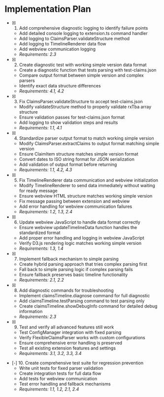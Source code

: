 # Implementation Plan

- [x] 1. Add comprehensive diagnostic logging to identify failure points
  - Add detailed console logging to extension.ts command handler
  - Add logging to ClaimsParser.validateStructure method
  - Add logging to TimelineRenderer data flow
  - Add webview communication logging
  - _Requirements: 2.3_

- [x] 2. Create diagnostic test with working simple version data format
  - Create a diagnostic function that tests parsing with test-claims.json
  - Compare output format between simple version and complex parsers
  - Identify exact data structure differences
  - _Requirements: 4.1, 4.2_

- [x] 3. Fix ClaimsParser.validateStructure to accept test-claims.json
  - Modify validateStructure method to properly validate rxTba array structure
  - Ensure validation passes for test-claims.json format
  - Add logging to show validation steps and results
  - _Requirements: 1.1, 4.1_

- [x] 4. Standardize parser output format to match working simple version
  - Modify ClaimsParser.extractClaims to output format matching simple version
  - Ensure ClaimItem structure matches simple version format
  - Convert dates to ISO string format for JSON serialization
  - Add validation of output format before returning
  - _Requirements: 1.1, 4.2, 4.3_

- [x] 5. Fix TimelineRenderer data communication and webview initialization
  - Modify TimelineRenderer to send data immediately without waiting for ready message
  - Ensure webview HTML structure matches working simple version
  - Fix message passing between extension and webview
  - Add error handling for webview communication failures
  - _Requirements: 1.2, 1.3, 2.4_

- [x] 6. Update webview JavaScript to handle data format correctly
  - Ensure webview updateTimelineData function handles the standardized format
  - Add proper error handling and logging in webview JavaScript
  - Verify D3.js rendering logic matches working simple version
  - _Requirements: 1.3, 1.4_

- [x] 7. Implement fallback mechanism to simple parsing
  - Create hybrid parsing approach that tries complex parsing first
  - Fall back to simple parsing logic if complex parsing fails
  - Ensure fallback preserves basic timeline functionality
  - _Requirements: 2.1, 2.2_

- [x] 8. Add diagnostic commands for troubleshooting
  - Implement claimsTimeline.diagnose command for full diagnostic
  - Add claimsTimeline.testParsing command to test parsing only
  - Create claimsTimeline.showDebugInfo command for detailed debug information
  - _Requirements: 2.3_

- [x] 9. Test and verify all advanced features still work
  - Test ConfigManager integration with fixed parsing
  - Verify FlexibleClaimsParser works with custom configurations
  - Ensure comprehensive error handling is preserved
  - Test all existing extension features and settings
  - _Requirements: 3.1, 3.2, 3.3, 3.4_

- [-] 10. Create comprehensive test suite for regression prevention
  - Write unit tests for fixed parser validation
  - Create integration tests for full data flow
  - Add tests for webview communication
  - Test error handling and fallback mechanisms
  - _Requirements: 1.1, 1.2, 2.1, 2.4_